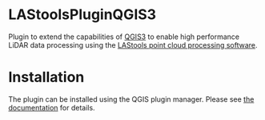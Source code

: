 # LAStoolsPluginQGIS3
Plugin to extend the capabilities of [QGIS3](https://www.qgis.org) to enable high performance LiDAR data processing using the [LAStools point cloud processing software](https://github.com/LAStools/LAStools).

# Installation
The plugin can be installed using the QGIS plugin manager.
Please see [the documentation](https://rapidlasso.de/lastools-as-qgis-plugin/) for details.
